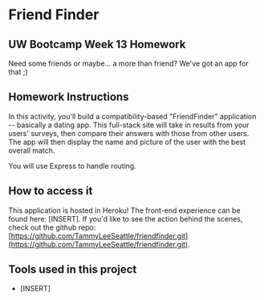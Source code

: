 # Friend Finder
## UW Bootcamp Week 13 Homework

Need some friends or maybe... a more than friend? We've got an app for that ;)

## Homework Instructions
In this activity, you'll build a compatibility-based "FriendFinder" application -- basically a dating app. This full-stack site will take in results from your users' surveys, then compare their answers with those from other users. The app will then display the name and picture of the user with the best overall match.

You will use Express to handle routing.

## How to access it
This application is hosted in Heroku! The front-end experience can be found here: [INSERT]. If you'd like to see the action behind the scenes, check out the github repo: [https://github.com/TammyLeeSeattle/friendfinder.git](https://github.com/TammyLeeSeattle/friendfinder.git).

## Tools used in this project

- [INSERT]

